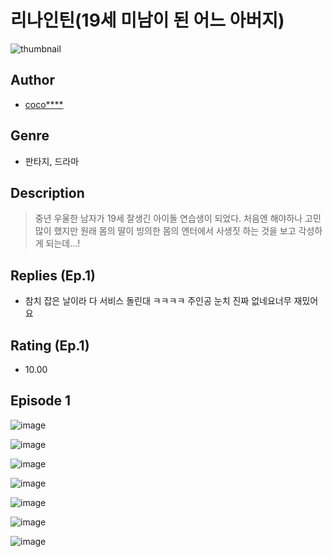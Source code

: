 # 리나인틴(19세 미남이 된 어느 아버지)
![thumbnail](https://image-comic.pstatic.net/user_contents_data/challenge_comic/2023/05/25/101975/upload_3688791363205543267_480x623.jpeg)

## Author
- [coco****](https://comic.naver.com/artistTitle?id=101975)

## Genre
- 판타지, 드라마

## Description
> 중년 우울한 남자가 19세 잘생긴 아이돌 연습생이 되었다. 처음엔 해야하나 고민 많이 했지만 원래 몸의 딸이 빙의한 몸의 엔터에서 사생짓 하는 것을 보고 각성하게 되는데...!

## Replies (Ep.1)
- 참치 잡은 날이라 다 서비스 돌린대 ㅋㅋㅋㅋ 주인공 눈치 진짜 없네요너무 재밌어요

## Rating (Ep.1)
- 10.00

## Episode 1
![image](https://image-comic.pstatic.net/user_contents_data/challenge_comic/2023/05/25/101975/upload_7365697879412126776.jpeg)

![image](https://image-comic.pstatic.net/user_contents_data/challenge_comic/2023/05/25/101975/upload_7004557800461383217.jpeg)

![image](https://image-comic.pstatic.net/user_contents_data/challenge_comic/2023/05/25/101975/upload_7018404157356859956.jpeg)

![image](https://image-comic.pstatic.net/user_contents_data/challenge_comic/2023/05/25/101975/upload_7090182255589800247.jpeg)

![image](https://image-comic.pstatic.net/user_contents_data/challenge_comic/2023/05/25/101975/upload_4049924882818151218.jpeg)

![image](https://image-comic.pstatic.net/user_contents_data/challenge_comic/2023/05/25/101975/upload_3630801131316394295.jpeg)

![image](https://image-comic.pstatic.net/user_contents_data/challenge_comic/2023/05/25/101975/upload_3760616062638502968.jpeg)
